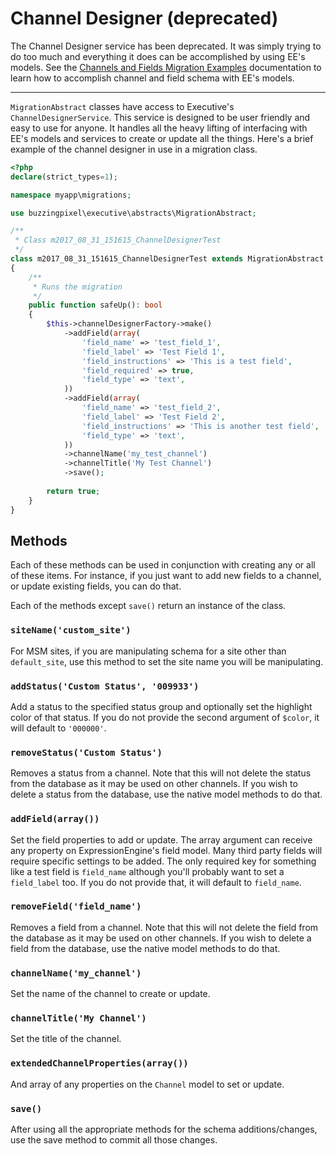 # Channel Designer (deprecated)

The Channel Designer service has been deprecated. It was simply trying to do too much and everything it does can be accomplished by using EE's models. See the [Channels and Fields Migration Examples](channels-and-fields-migration-examples.md) documentation to learn how to accomplish channel and field schema with EE's models.

---

`MigrationAbstract` classes have access to Executive's `ChannelDesignerService`. This service is designed to be user friendly and easy to use for anyone. It handles all the heavy lifting of interfacing with EE's models and services to create or update all the things. Here's a brief example of the channel designer in use in a migration class.

```php
<?php
declare(strict_types=1);

namespace myapp\migrations;

use buzzingpixel\executive\abstracts\MigrationAbstract;

/**
 * Class m2017_08_31_151615_ChannelDesignerTest
 */
class m2017_08_31_151615_ChannelDesignerTest extends MigrationAbstract
{
    /**
     * Runs the migration
     */
    public function safeUp(): bool
    {
        $this->channelDesignerFactory->make()
            ->addField(array(
                'field_name' => 'test_field_1',
                'field_label' => 'Test Field 1',
                'field_instructions' => 'This is a test field',
                'field_required' => true,
                'field_type' => 'text',
            ))
            ->addField(array(
                'field_name' => 'test_field_2',
                'field_label' => 'Test Field 2',
                'field_instructions' => 'This is another test field',
                'field_type' => 'text',
            ))
            ->channelName('my_test_channel')
            ->channelTitle('My Test Channel')
            ->save();
        
        return true;
    }
}
```

## Methods

Each of these methods can be used in conjunction with creating any or all of these items. For instance, if you just want to add new fields to a channel, or update existing fields, you can do that.

Each of the methods except `save()` return an instance of the class.

### `siteName('custom_site')`

For MSM sites, if you are manipulating schema for a site other than `default_site`, use this method to set the site name you will be manipulating.

### `addStatus('Custom Status', '009933')`

Add a status to the specified status group and optionally set the highlight color of that status. If you do not provide the second argument of `$color`, it will default to `'000000'`.

### `removeStatus('Custom Status')`

Removes a status from a channel. Note that this will not delete the status from the database as it may be used on other channels. If you wish to delete a status from the database, use the native model methods to do that.

### `addField(array())`

Set the field properties to add or update. The array argument can receive any property on ExpressionEngine's field model. Many third party fields will require specific settings to be added. The only required key for something like a test field is `field_name` although you'll probably want to set a `field_label` too. If you do not provide that, it will default to `field_name`.

### `removeField('field_name')`

Removes a field from a channel. Note that this will not delete the field from the database as it may be used on other channels. If you wish to delete a field from the database, use the native model methods to do that.

### `channelName('my_channel')`

Set the name of the channel to create or update.

### `channelTitle('My Channel')`

Set the title of the channel.

### `extendedChannelProperties(array())`

And array of any properties on the `Channel` model to set or update.

### `save()`

After using all the appropriate methods for the schema additions/changes, use the save method to commit all those changes.
